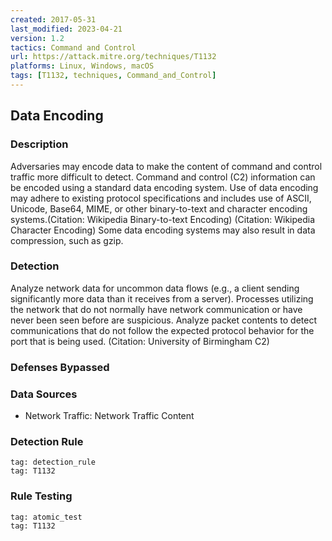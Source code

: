 ```yaml
---
created: 2017-05-31
last_modified: 2023-04-21
version: 1.2
tactics: Command and Control
url: https://attack.mitre.org/techniques/T1132
platforms: Linux, Windows, macOS
tags: [T1132, techniques, Command_and_Control]
---
```


## Data Encoding

### Description

Adversaries may encode data to make the content of command and control traffic more difficult to detect. Command and control (C2) information can be encoded using a standard data encoding system. Use of data encoding may adhere to existing protocol specifications and includes use of ASCII, Unicode, Base64, MIME, or other binary-to-text and character encoding systems.(Citation: Wikipedia Binary-to-text Encoding) (Citation: Wikipedia Character Encoding) Some data encoding systems may also result in data compression, such as gzip.

### Detection

Analyze network data for uncommon data flows (e.g., a client sending significantly more data than it receives from a server). Processes utilizing the network that do not normally have network communication or have never been seen before are suspicious. Analyze packet contents to detect communications that do not follow the expected protocol behavior for the port that is being used. (Citation: University of Birmingham C2)

### Defenses Bypassed



### Data Sources

  - Network Traffic: Network Traffic Content
### Detection Rule

```query
tag: detection_rule
tag: T1132
```

### Rule Testing

```query
tag: atomic_test
tag: T1132
```
